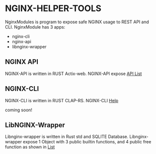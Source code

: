 # NGINX-HELPER-TOOLS

NginxModules is program to expose safe NGINX usage to REST API and CLI. NginxModule has 3 apps:

- nginx-cli
- nginx-api
- libnginx-wrapper

## NGINX API

NGINX-API is written in RUST Actix-web. NGINX-API expose [API List](nginx-api/README.md)

## NGINX-CLI

NGINX-CLI is written in RUST CLAP-RS. NGINX-CLI [Help](nginx-cli/README.md)

coming soon!

## LibNGINX-Wrapper

Libnginx-wrapper is written in Rust std and SQLITE Database. Libnginx-wrapper expose 1 Object with 3 public builtin functions, and 4 public free function as shown in [List](libnginx-wrapper/README.md)